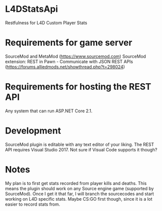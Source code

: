 # L4DStatsApi
Restfulness for L4D Custom Player Stats

# Requirements for game server
SourceMod and MetaMod (https://www.sourcemod.com)
SourceMod extension: REST in Pawn - Communicate with JSON REST APIs (https://forums.alliedmods.net/showthread.php?t=298024)

# Requirements for hosting the REST API
Any system that can run ASP.NET Core 2.1.

# Development
SourceMod plugin is editable with any text editor of your liking. The REST API requires Visual Studio 2017. Not sure if Visual Code supports it though?

# Notes
My plan is to first get stats recorded from player kills and deaths. This means the plugin should work on any Source engine game (supported by SourceMod). Once I get it that far, I will branch the sourcecodes and start working on L4D specific stats. Maybe CS:GO first though, since it is a lot easier to record stats from.
